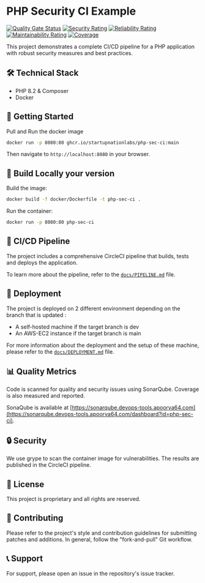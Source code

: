 # PHP Security CI Example

[![Quality Gate Status](https://sonarqube.devops-tools.apoorva64.com/api/project_badges/measure?project=php-sec-ci&metric=alert_status&token=sqb_0a7ea53df1c7d83ddb4de98a45356cad9767f990)](https://sonarqube.devops-tools.apoorva64.com/dashboard?id=php-sec-ci)
[![Security Rating](https://sonarqube.devops-tools.apoorva64.com/api/project_badges/measure?project=php-sec-ci&metric=security_rating&token=sqb_0a7ea53df1c7d83ddb4de98a45356cad9767f990)](https://sonarqube.devops-tools.apoorva64.com/dashboard?id=php-sec-ci)
[![Reliability Rating](https://sonarqube.devops-tools.apoorva64.com/api/project_badges/measure?project=php-sec-ci&metric=reliability_rating&token=sqb_0a7ea53df1c7d83ddb4de98a45356cad9767f990)](https://sonarqube.devops-tools.apoorva64.com/dashboard?id=php-sec-ci)
[![Maintainability Rating](https://sonarqube.devops-tools.apoorva64.com/api/project_badges/measure?project=php-sec-ci&metric=sqale_rating&token=sqb_0a7ea53df1c7d83ddb4de98a45356cad9767f990)](https://sonarqube.devops-tools.apoorva64.com/dashboard?id=php-sec-ci)
[![Coverage](https://sonarqube.devops-tools.apoorva64.com/api/project_badges/measure?project=php-sec-ci&metric=coverage&token=sqb_0a7ea53df1c7d83ddb4de98a45356cad9767f990)](https://sonarqube.devops-tools.apoorva64.com/dashboard?id=php-sec-ci)

This project demonstrates a complete CI/CD pipeline for a PHP application with robust security measures and best practices.

## 🛠️ Technical Stack

- PHP 8.2 & Composer
- Docker

## 🚀 Getting Started

Pull and Run the docker image

```bash
docker run -p 8080:80 ghcr.io/startupnationlabs/php-sec-ci:main
```

Then navigate to `http://localhost:8080` in your browser.

## 🐳 Build Locally your version

Build the image:
```bash
docker build -f docker/Dockerfile -t php-sec-ci .
```

Run the container:
```bash
docker run -p 8080:80 php-sec-ci
```

## 🔄 CI/CD Pipeline

The project includes a comprehensive CircleCI pipeline that builds, tests and deploys the application.

To learn more about the pipeline, refer to the [`docs/PIPELINE.md`](docs/PIPELINE.md) file.

## 🚀 Deployment

The project is deployed on 2 different environment depending on the branch that is updated :
- A self-hosted machine if the target branch is dev
- An AWS-EC2 instance if the target branch is main

For more information about the deployment and the setup of these machine, please refer to the [`docs/DEPLOYMENT.md`](./docs/DEPLOYMENT.md) file. 

## 📊 Quality Metrics

Code is scanned for quality and security issues using SonarQube. Coverage is also measured and reported.

SonaQube is available at [https://sonarqube.devops-tools.apoorva64.com](https://sonarqube.devops-tools.apoorva64.com/dashboard?id=php-sec-ci).

## 🔒 Security

We use grype to scan the container image for vulnerabilities. The results are published in the CircleCI pipeline.

## 📄 License

This project is proprietary and all rights are reserved.

## 👥 Contributing

Please refer to the project's style and contribution guidelines for submitting patches and additions. In general, follow the "fork-and-pull" Git workflow.

## 📞 Support

For support, please open an issue in the repository's issue tracker.
